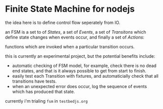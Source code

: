 # Finite State Machine for nodejs #

the idea here is to define control flow seperately from IO.

an FSM is a set to of *States*, a set of *Events*, a set of *Transitons* 
which define state changes when events occur, and finally a set of *Actions*:

functions which are invoked when a particular transition occurs.

this is currently an experimental project, but the potential benefits include:

  * automatic checking of FSM model, for example, check there is no dead end states,
    and that is it always possible to get from start to finish.
  * easily test each Transition with fixtures, and automaticially check that all transitions have tests.
  * when an unexpected error does occur, log the sequence of events which has produced that state.
  
currently i'm trialing `fsm` in `testbedjs.org` 